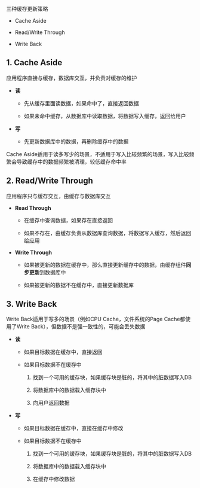 三种缓存更新策略

* Cache Aside

* Read/Write Through

* Write Back

## 1. Cache Aside

应用程序直接与缓存，数据库交互，并负责对缓存的维护

* **读**
  
  * 先从缓存里面读数据，如果命中了，直接返回数据
  
  * 如果未命中缓存，从数据库中读取数据，将数据写入缓存，返回给用户

* **写**
  
  * 先更新数据库中的数据，再删除缓存中的数据

Cache Aside适用于读多写少的场景，不适用于写入比较频繁的场景，写入比较频繁会导致缓存中的数据频繁被清理，较低缓存命中率

## 2. Read/Write Through

应用程序只与缓存交互，由缓存与数据库交互

* **Read Through**
  
  * 在缓存中查询数据，如果存在直接返回
  
  * 如果不存在，由缓存负责从数据库查询数据，将数据写入缓存，然后返回给应用

* **Write Through**
  
  * 如果被更新的数据在缓存中，那么直接更新缓存中的数据，由缓存组件**同步更新**到数据库中
  
  * 如果被更新的数据不在缓存中，直接更新数据库

## 3. Write Back

Write Back适用于写多的场景（例如CPU Cache，文件系统的Page Cache都使用了Write Back），但数据不是强一致性的，可能会丢失数据

* **读**
  
  * 如果目标数据在缓存中，直接返回
  
  * 如果目标数据不在缓存中
    
    1. 找到一个可用的缓存块，如果缓存块是脏的，将其中的脏数据写入DB
    
    2. 将数据库中的数据载入缓存块中
    
    3. 向用户返回数据

* **写**
  
  * 如果目标数据在缓存中，直接在缓存中修改
  
  * 如果目标数据不在缓存中
    
    1. 找到一个可用的缓存块，如果缓存块是脏的，将其中的脏数据写入DB
    
    2. 将数据库中的数据载入缓存块中
    
    3. 在缓存中修改数据